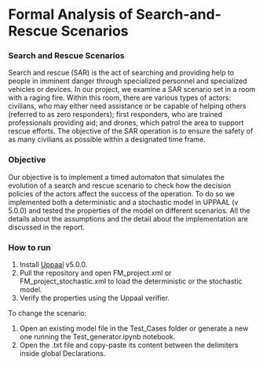 # Formal Analysis of Search-and-Rescue Scenarios
### Search and Rescue Scenarios
Search and rescue (SAR) is the act of searching and providing help to people in imminent danger through specialized personnel and specialized vehicles or devices.
In our project, we examine a SAR scenario set in a room with a raging fire. Within this room, there are various types of actors: civilians, who may either need assistance or be capable of helping others (referred to as zero responders); first responders, who are trained professionals providing aid; and drones, which patrol the area to support rescue efforts. The objective of the SAR operation is to ensure the safety of as many civilians as possible within a designated time frame.
### Objective
Our objective is to implement a timed automaton that simulates the evolution of a search and rescue scenario to check how the decision policies of the actors affect the success of the operation. To do so we implemented both a deterministic and a stochastic model in UPPAAL (v 5.0.0) and tested the properties of the model on different scenarios. All the details about the assumptions and the detail about the implementation are discussed in the report.
### How to run
1. Install [Uppaal](https://uppaal.org/) v5.0.0. 
2. Pull the repository and open FM_project.xml or FM_project_stochastic.xml to load the deterministic or the stochastic model.
3. Verify the properties using the Uppaal verifier.
   
To change the scenario:
1. Open an existing model file in the Test_Cases folder or generate a new one running the Test_generator.ipynb notebook.
2. Open the .txt file and copy-paste its content between the delimiters inside global Declarations.

